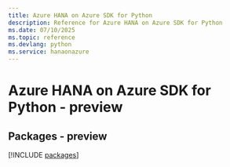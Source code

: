 ```yaml
---
title: Azure HANA on Azure SDK for Python
description: Reference for Azure HANA on Azure SDK for Python
ms.date: 07/10/2025
ms.topic: reference
ms.devlang: python
ms.service: hanaonazure
---
```

# Azure HANA on Azure SDK for Python - preview
## Packages - preview
[!INCLUDE [packages](hana-on-azure-index.md)]